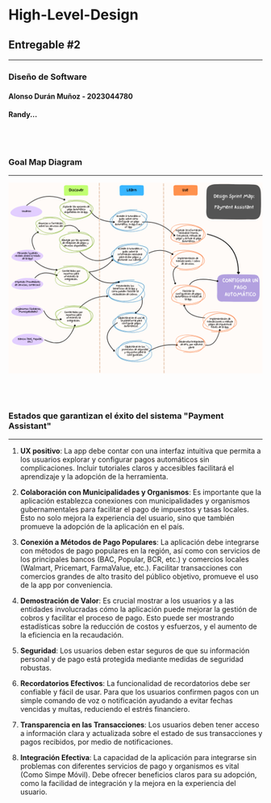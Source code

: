 # High-Level-Design
## Entregable #2

<hr>

### Diseño de Software
#### Alonso Durán Muñoz - 2023044780
#### Randy...

<br>
<br>

### Goal Map Diagram

<hr>

![Alt text](GoalMap.png)

<br>
<br>

### Estados que garantizan el éxito del sistema "Payment Assistant"
<hr>

1. **UX positivo**: 
    La app debe contar con una interfaz intuitiva que permita a los usuarios explorar y configurar pagos automáticos sin complicaciones. Incluir tutoriales claros y accesibles facilitará el aprendizaje y la adopción de la herramienta.

2. **Colaboración con Municipalidades y Organismos**: 
    Es importante que la aplicación establezca conexiones con municipalidades y organismos gubernamentales para facilitar el pago de impuestos y tasas locales. Esto no solo mejora la experiencia del usuario, sino que también promueve la adopción de la aplicación en el país.

3. **Conexión a Métodos de Pago Populares**: 
    La aplicación debe integrarse con métodos de pago populares en la región, así como con servicios de los principales bancos (BAC, Popular, BCR, etc.) y comercios locales (Walmart, Pricemart, FarmaValue, etc.). Facilitar transacciones con comercios grandes de alto trasito del público objetivo, promueve el uso de la app por conveniencia.

4. **Demostración de Valor**: 
    Es crucial mostrar a los usuarios y a las entidades involucradas cómo la aplicación puede mejorar la gestión de cobros y facilitar el proceso de pago. Esto puede ser mostrando estadísticas sobre la reducción de costos y esfuerzos, y el aumento de la eficiencia en la recaudación.

5. **Seguridad**: 
    Los usuarios deben estar seguros de que su información personal y de pago está protegida mediante medidas de seguridad robustas.

6. **Recordatorios Efectivos**: 
    La funcionalidad de recordatorios debe ser confiable y fácil de usar. Para que los usuarios confirmen pagos con un simple comando de voz o notificación ayudando a evitar fechas vencidas y multas, reduciendo el estrés financiero.

7. **Transparencia en las Transacciones**: 
    Los usuarios deben tener acceso a información clara y actualizada sobre el estado de sus transacciones y pagos recibidos, por medio de notificaciones. 

8. **Integración Efectiva**: 
    La capacidad de la aplicación para integrarse sin problemas con diferentes servicios de pago y organismos es vital (Como Simpe Móvil). Debe ofrecer beneficios claros para su adopción, como la facilidad de integración y la mejora en la experiencia del usuario.